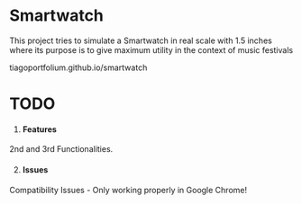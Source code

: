 # Smartwatch

This project tries to simulate a Smartwatch in real scale with 1.5 inches where its purpose is to give maximum utility in the context of music festivals

tiagoportfolium.github.io/smartwatch

# TODO

1. #### Features
  2nd and 3rd Functionalities.

2. #### Issues
  Compatibility Issues - Only working properly in Google Chrome!
